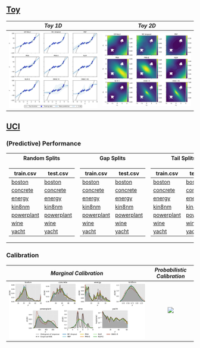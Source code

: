 [Toy](toy)
--------

| *Toy 1D* | *Toy 2D* |
| :--: | :--: |
| ![](toy/toy1d.png) | ![](toy/toy2d.png) |

[UCI](uci)
--------
### (Predictive) Performance

<table>
<tr><th> Random Splits </th><th> Gap Splits  </th><th> Tail Splits </th></tr>  

<tr><td>

train.csv | test.csv
--- | ---
[boston](uci/random/boston_train.csv) | [boston](uci/random/boston_test.csv)
[concrete](uci/random/concrete_train.csv) | [concrete](uci/random/concrete_test.csv)
[energy](uci/random/energy_train.csv) | [energy](uci/random/energy_test.csv)
[kin8nm](uci/random/kin8nm_train.csv) | [kin8nm](uci/random/kin8nm_test.csv)
[powerplant](uci/random/powerplant_train.csv) | [powerplant](uci/random/powerplant_test.csv)
[wine](uci/random/wine_train.csv) | [wine](uci/random/wine_test.csv)
[yacht](uci/random/yacht_train.csv) | [yacht](uci/random/yacht_test.csv)

</td><td>

train.csv | test.csv
--- | ---
[boston](uci/gap/boston_train.csv) | [boston](uci/gap/boston_test.csv)
[concrete](uci/gap/concrete_train.csv) | [concrete](uci/gap/concrete_test.csv)
[energy](uci/gap/energy_train.csv) | [energy](uci/gap/energy_test.csv)
[kin8nm](uci/gap/kin8nm_train.csv) | [kin8nm](uci/gap/kin8nm_test.csv)
[powerplant](uci/gap/powerplant_train.csv) | [powerplant](uci/gap/powerplant_test.csv)
[wine](uci/gap/wine_train.csv) | [wine](uci/gap/wine_test.csv)
[yacht](uci/gap/yacht_train.csv) | [yacht](uci/gap/yacht_test.csv)

</td><td>

train.csv | test.csv
--- | ---
[boston](uci/tail/boston_train.csv) | [boston](uci/tail/boston_test.csv)
[concrete](uci/tail/concrete_train.csv) | [concrete](uci/tail/concrete_test.csv)
[energy](uci/tail/energy_train.csv) | [energy](uci/tail/energy_test.csv)
[kin8nm](uci/tail/kin8nm_train.csv) | [kin8nm](uci/tail/kin8nm_test.csv)
[powerplant](uci/tail/powerplant_train.csv) | [powerplant](uci/tail/powerplant_test.csv)
[wine](uci/tail/wine_train.csv) | [wine](uci/tail/wine_test.csv)
[yacht](uci/tail/yacht_train.csv) | [yacht](uci/tail/yacht_test.csv)

</td></tr> 
</table>



### Calibration

| *Marginal Calibration* | *Probabilistic Calibration* |
| :--: | :--: |
| ![](uci/calibration/calibration_marginal.png) | ![](uci/calibration/calibration_proabilistic.png) |
